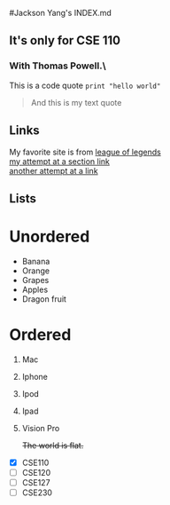 #Jackson Yang's INDEX.md
## It's only for CSE 110
### With Thomas Powell.\
This is a code quote ```print "hello world"```
>And this is my text quote


## Links
My favorite site is from [league of legends](https://www.op.gg)\
[my attempt at a section link](/README.md)\
[another attempt at a link](https://github.com/JacksonYangUCSD/CSE110_LABS/blob/newBranch/index.md#link)

## Lists
# Unordered
- Banana
- Orange
- Grapes
- Apples
- Dragon fruit

# Ordered
1. Mac
2. Iphone
3. Ipod
4. Ipad
5. Vision Pro

	~~The world is flat.~~

- [x] CSE110
- [ ] CSE120
- [ ] CSE127
- [ ] CSE230
